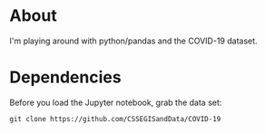 # About

I'm playing around with python/pandas and the COVID-19 dataset.


# Dependencies

Before you load the Jupyter notebook, grab the data set:

    git clone https://github.com/CSSEGISandData/COVID-19


